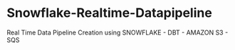 # Snowflake-Realtime-Datapipeline
Real Time Data Pipeline Creation using SNOWFLAKE - DBT - AMAZON S3 - SQS
